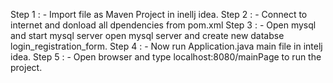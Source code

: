 Step 1 : - Import file as Maven Project in inellj idea.
Step 2 : - Connect to internet and donload all dpendencies from pom.xml
Step 3 : - Open mysql and start mysql server open mysql server and create new databse login_registration_form.
Step 4 : - Now run Application.java main file in intelj idea.
Step 5 : - Open browser and type localhost:8080/mainPage to run the project.


